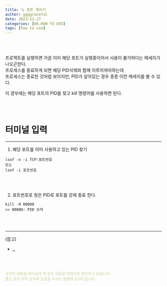 ```yaml
---
title: 🔍 포트 죽이기
author: ggggraceful
date: 2023-12-27
categories: [06.HOW TO USE]
tags: [how to use]
---
```


<br/>
<br/>

프로젝트를 실행하면 가끔 이미 해당 포트가 실행중이어서 사용이 불가하다는 메세지가 나오곤한다.  
프로세스를 종료하게 되면 해당 PID삭제와 함께 이루어져야하는데  
프로세스는 종료한 것처럼 보이지만, PID가 살아있는 경우 종종 이런 메세지를 볼 수 있다.  

이 경우에는 해당 포트의 PID를 찾고 kill 명령어를 사용하면 된다.  

<br/>
<br/>

# 터미널 입력  

---

1. 해당 포트를 이미 사용하고 있는 PID 찾기

```
lsof -n -i TCP:포트번호
또는
lsof -i 포트번호
```

<br/>
<br/>

2. 포트번호로 찾은 PID로 포트를 강제 종료 한다.

```
kill -9 00000  
>> 00000: PID 숫자
```

<br/>
<br/>

---

(참고)

- [..](..)

<br/>
<br/>

<span style="font-size: 12px; color:  #cbce91"> 공부한 내용을 여러글과 책 읽은 내용을 바탕으로 정리하고 있습니다.</span>  
<span style="font-size: 12px; color:  #cbce91"> 좋은 글로 저의 공부에 도움을 주시는 분들께 감사드립니다. </span>

<!--

❤️면접예상질문 ❤️

-->

